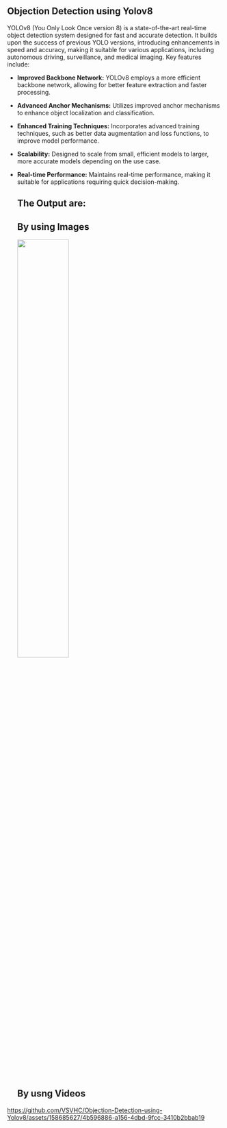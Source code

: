 ## Objection Detection using Yolov8

  YOLOv8 (You Only Look Once version 8) is a state-of-the-art real-time object detection system designed for fast and accurate detection. It builds upon the success of previous YOLO versions, introducing enhancements in speed and accuracy, making it suitable for various applications, including autonomous driving, surveillance, and medical imaging. Key features include:

- **Improved Backbone Network:** YOLOv8 employs a more efficient backbone network, allowing for better feature extraction and faster processing.
- **Advanced Anchor Mechanisms:** Utilizes improved anchor mechanisms to enhance object localization and classification.
- **Enhanced Training Techniques:** Incorporates advanced training techniques, such as better data augmentation and loss functions, to improve model performance.
- **Scalability:** Designed to scale from small, efficient models to larger, more accurate models depending on the use case.
- **Real-time Performance:** Maintains real-time performance, making it suitable for applications requiring quick decision-making.

  ## The Output are:
    ## By using Images
    <img src="https://github.com/VSVHC/Objection-Detection-using-Yolov8/blob/main/2.JPG" width=50% height=50%>

    ## By usng Videos
      
https://github.com/VSVHC/Objection-Detection-using-Yolov8/assets/158685627/4b596886-a156-4dbd-9fcc-3410b2bbab19
